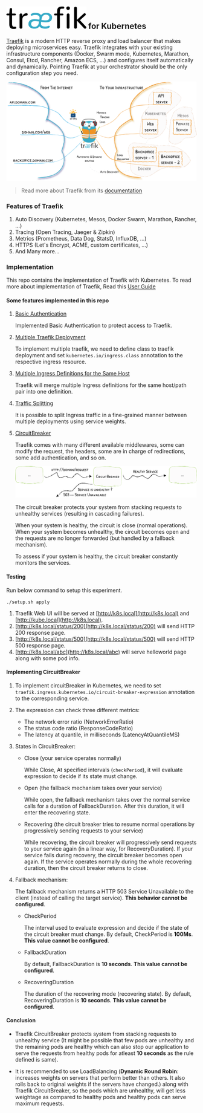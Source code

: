 ## ![Traefik](traefik_logo.svg) for Kubernetes

[Traefik](https://traefik.io/) is a modern HTTP reverse proxy and load balancer that makes deploying microservices easy. Traefik integrates with your existing infrastructure components (Docker, Swarm mode, Kubernetes, Marathon, Consul, Etcd, Rancher, Amazon ECS, ...) and configures itself automatically and dynamically. Pointing Traefik at your orchestrator should be the only configuration step you need. 

![Alt text](traefik-architecture.svg "Traefik")

> Read more about Traefik from its [documentation](https://docs.traefik.io/)

### Features of Traefik

1. Auto Discovery (Kubernetes, Mesos, Docker Swarm, Marathon, Rancher, ...)
2. Tracing (Open Tracing, Jaeger & Zipkin)
3. Metrics (Prometheus, Data Dog, StatsD, InfluxDB, ...)
4. HTTPS (Let's Encrypt, ACME, custom certificates, ...)
5. And Many more...

### Implementation

This repo contains the implementation of Traefik with Kubernetes. To read more about implementation of Traefik, Read this [User Guide](https://docs.traefik.io/user-guide/kubernetes/)

#### Some features implemented in this repo

1. [Basic Authentication](https://docs.traefik.io/user-guide/kubernetes/#basic-authentication)

    Implemented Basic Authentication to protect access to Traefik.

2. [Multiple Traefik Deployment](https://docs.traefik.io/user-guide/kubernetes/#between-multiple-traefik-deployments)

    To implement multiple traefik, we need to define class to traefik deployment and set `kubernetes.io/ingress.class` annotation to the respective ingress resource.

3. [Multiple Ingress Definitions for the Same Host](https://docs.traefik.io/user-guide/kubernetes/#multiple-ingress-definitions-for-the-same-host-or-hostpath)

    Traefik will merge multiple Ingress definitions for the same host/path pair into one definition.

4. [Traffic Splitting](https://docs.traefik.io/user-guide/kubernetes/#traffic-splitting)

    It is possible to split Ingress traffic in a fine-grained manner between multiple deployments using service weights.

5. [CircuitBreaker](https://docs.traefik.io/v2.0/middlewares/circuitbreaker/)

    Traefik comes with many different available middlewares, some can modify the request, the headers, some are in charge of redirections, some add authentication, and so on.

    ![CircuitBreaker](circuitbreaker.png)

    The circuit breaker protects your system from stacking requests to unhealthy services (resulting in cascading failures).

    When your system is healthy, the circuit is close (normal operations). When your system becomes unhealthy, the circuit becomes open and the requests are no longer forwarded (but handled by a fallback mechanism).

    To assess if your system is healthy, the circuit breaker constantly monitors the services.

#### Testing

Run below command to setup this experiment.

```shell
./setup.sh apply
```

1. Traefik Web UI will be served at [http://k8s.local](http://k8s.local) and [http://kube.local](http://k8s.local).
2. [http://k8s.local/status/200](http://k8s.local/status/200) will send HTTP 200 response page.
3. [http://k8s.local/status/500](http://k8s.local/status/500) will send HTTP 500 response page.
4. [http://k8s.local/abc](http://k8s.local/abc) will serve helloworld page along with some pod info.

#### Implementing CircuitBreaker

1.  To implement circuitBreaker in Kubernetes, we need to set `traefik.ingress.kubernetes.io/circuit-breaker-expression` annotation to the corresponding service.

2.  The expression can check three different metrics:

    * The network error ratio (NetworkErrorRatio)
    * The status code ratio (ResponseCodeRatio)
    * The latency at quantile, in milliseconds (LatencyAtQuantileMS)

3. States in CircuitBreaker:
    * Close (your service operates normally)
        
        While Close, At specified intervals (`checkPeriod`), it will evaluate expression to decide if its state must change.

    * Open (the fallback mechanism takes over your service)

        While open, the fallback mechanism takes over the normal service calls for a duration of FallbackDuration. After this duration, it will enter the recovering state.

    * Recovering (the circuit breaker tries to resume normal operations by progressively sending requests to your service)

        While recovering, the circuit breaker will progressively send requests to your service again (in a linear way, for RecoveryDuration). If your service fails during recovery, the circuit breaker becomes open again. If the service operates normally during the whole recovering duration, then the circuit breaker returns to close.
    
4. Fallback mechanism:

    The fallback mechanism returns a HTTP 503 Service Unavailable to the client (instead of calling the target service). **This behavior cannot be configured**.

    * CheckPeriod

        The interval used to evaluate expression and decide if the state of the circuit breaker must change. By default, CheckPeriod is **100Ms**. **This value cannot be configured**.

    * FallbackDuration

        By default, FallbackDuration is **10 seconds**. **This value cannot be configured**.

    * RecoveringDuration

        The duration of the recovering mode (recovering state).
        By default, RecoveringDuration is **10 seconds**. **This value cannot be configured**.

#### Conclusion

* Traefik CircuitBreaker protects system from stacking requests to unhealthy service (It might be possible that few pods are unhealthy and the remaining pods are healthy which can also stop our application to serve the requests from healthy pods for atleast **10 seconds** as the rule defined is same).

* It is recommended to use LoadBalancing (**Dynamic Round Robin**: increases weights on servers that perform better than others. It also rolls back to original weights if the servers have changed.) along with Traefik CircuitBreaker, so the pods which are unhealthy, will get less weightage as compared to healthy pods and healthy pods can serve maximum requests.